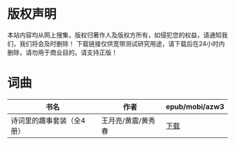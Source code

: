 # 版权声明

本站内容均从网上搜集，版权归著作人及版权方所有，如侵犯您的权益，请通知我们，我们将会及时删除！ 下载链接仅供宽带测试研究用途，请下载后在24小时内删除，请勿用于商业目的。请支持正版！

# 词曲

| 书名 | 作者 | epub/mobi/azw3 |
| --- | --- | --- |
| 诗词里的趣事套装（全4册） | 王月亮/黄震/黄秀春 | [下载](https://url89.ctfile.com/f/31084289-1357030606-0b3ab0?p=8866) |
